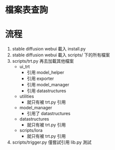 # 檔案表查詢


# 流程
1. stable diffusion webui 載入 install.py
2. stable diffusion webui 載入 scripts/ 下的所有檔案
3. scripts/trt.py 再去加載其他檔案
    - ui_trt
      - 引用 model_helper
      - 引用 exporter
      - 引用 model_manager
      - 引用 datastructures
    - utilities
      - 就只有被 trt.py 引用
    - model_manager
      - 引用了 datastructures
    - datastructures
      - 就只有被 trt.py 引用
    - scripts/lora
      - 就只有被 trt.py 引用
4. scripts/trigger.py 僅嘗試引用 lib.py 測試